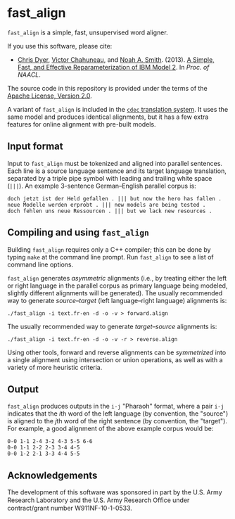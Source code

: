 fast_align
==========

`fast_align` is a simple, fast, unsupervised word aligner.

If you use this software, please cite:
* [Chris Dyer](http://www.cs.cmu.edu/~cdyer), [Victor Chahuneau](http://victor.chahuneau.fr), and [Noah A. Smith](http://www.cs.cmu.edu/~nasmith). (2013). [A Simple, Fast, and Effective Reparameterization of IBM Model 2](http://www.ark.cs.cmu.edu/cdyer/fast_valign.pdf). In *Proc. of NAACL*.

The source code in this repository is provided under the terms of the [Apache License, Version 2.0](http://www.apache.org/licenses/LICENSE-2.0.html).

A variant of `fast_align` is included in the [`cdec` translation system](http://www.cdec-decoder.org/). It uses the same model and produces identical alignments, but it has a few extra features for online alignment with pre-built models.

## Input format

Input to `fast_align` must be tokenized and aligned into parallel sentences. Each line is a source language sentence and its target language translation, separated by a triple pipe symbol with leading and trailing white space (` ||| `). An example 3-sentence German–English parallel corpus is:

    doch jetzt ist der Held gefallen . ||| but now the hero has fallen .
    neue Modelle werden erprobt . ||| new models are being tested .
    doch fehlen uns neue Ressourcen . ||| but we lack new resources .

## Compiling and using `fast_align`

Building `fast_align` requires only a C++ compiler; this can be done by typing `make` at the command line prompt. Run `fast_align` to see a list of command line options.

`fast_align` generates *asymmetric* alignments (i.e., by treating either the left or right language in the parallel corpus as primary language being modeled, slightly different alignments will be generated). The usually recommended way to generate *source–target* (left language–right language) alignments is:

    ./fast_align -i text.fr-en -d -o -v > forward.align

The usually recommended way to generate *target–source* alignments is:

    ./fast_align -i text.fr-en -d -o -v -r > reverse.align

Using other tools, forward and reverse alignments can be *symmetrized* into a single alignment using intersection or union operations, as well as with a variety of more heuristic criteria.

## Output

`fast_align` produces outputs in the `i-j` "Pharaoh" format, where a pair `i-j` indicates that the <i>i</i>th word of the left language (by convention, the "source") is aligned to the <i>j</i>th word of the right sentence (by convention, the "target"). For example, a good alignment of the above example corpus would be:

    0-0 1-1 2-4 3-2 4-3 5-5 6-6
    0-0 1-1 2-2 2-3 3-4 4-5
    0-0 1-2 2-1 3-3 4-4 5-5

## Acknowledgements

The development of this software was sponsored in part by the U.S. Army Research Laboratory and the U.S. Army Research Ofﬁce under contract/grant number W911NF-10-1-0533.

